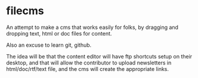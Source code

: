 filecms
=======

An attempt to make a cms that works easily for folks, by dragging and dropping 
text, html or doc files for content.

Also an excuse to learn git, github.

The idea will be that the content editor will have ftp shortcuts setup on their 
desktop, and that will allow the contributor to upload newsletters in 
html/doc/rtf/text file, and the cms will create the appropriate links.
